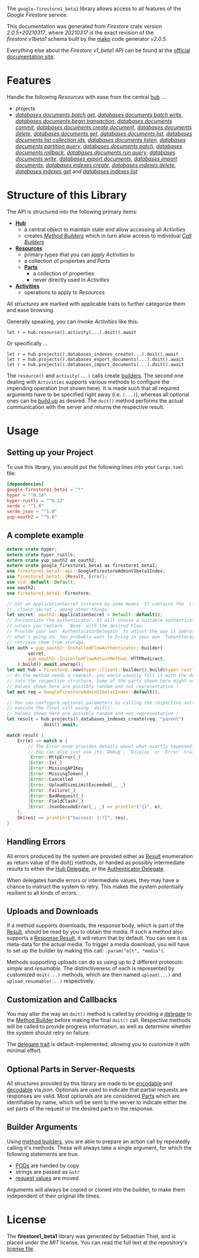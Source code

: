 <!---
DO NOT EDIT !
This file was generated automatically from 'src/mako/api/README.md.mako'
DO NOT EDIT !
-->
The `google-firestore1_beta1` library allows access to all features of the *Google Firestore* service.

This documentation was generated from *Firestore* crate version *2.0.5+20210317*, where *20210317* is the exact revision of the *firestore:v1beta1* schema built by the [mako](http://www.makotemplates.org/) code generator *v2.0.5*.

Everything else about the *Firestore* *v1_beta1* API can be found at the
[official documentation site](https://cloud.google.com/firestore).
# Features

Handle the following *Resources* with ease from the central [hub](https://docs.rs/google-firestore1_beta1/2.0.5+20210317/google_firestore1_beta1/Firestore) ... 

* projects
 * [*databases documents batch get*](https://docs.rs/google-firestore1_beta1/2.0.5+20210317/google_firestore1_beta1/api::ProjectDatabaseDocumentBatchGetCall), [*databases documents batch write*](https://docs.rs/google-firestore1_beta1/2.0.5+20210317/google_firestore1_beta1/api::ProjectDatabaseDocumentBatchWriteCall), [*databases documents begin transaction*](https://docs.rs/google-firestore1_beta1/2.0.5+20210317/google_firestore1_beta1/api::ProjectDatabaseDocumentBeginTransactionCall), [*databases documents commit*](https://docs.rs/google-firestore1_beta1/2.0.5+20210317/google_firestore1_beta1/api::ProjectDatabaseDocumentCommitCall), [*databases documents create document*](https://docs.rs/google-firestore1_beta1/2.0.5+20210317/google_firestore1_beta1/api::ProjectDatabaseDocumentCreateDocumentCall), [*databases documents delete*](https://docs.rs/google-firestore1_beta1/2.0.5+20210317/google_firestore1_beta1/api::ProjectDatabaseDocumentDeleteCall), [*databases documents get*](https://docs.rs/google-firestore1_beta1/2.0.5+20210317/google_firestore1_beta1/api::ProjectDatabaseDocumentGetCall), [*databases documents list*](https://docs.rs/google-firestore1_beta1/2.0.5+20210317/google_firestore1_beta1/api::ProjectDatabaseDocumentListCall), [*databases documents list collection ids*](https://docs.rs/google-firestore1_beta1/2.0.5+20210317/google_firestore1_beta1/api::ProjectDatabaseDocumentListCollectionIdCall), [*databases documents listen*](https://docs.rs/google-firestore1_beta1/2.0.5+20210317/google_firestore1_beta1/api::ProjectDatabaseDocumentListenCall), [*databases documents partition query*](https://docs.rs/google-firestore1_beta1/2.0.5+20210317/google_firestore1_beta1/api::ProjectDatabaseDocumentPartitionQueryCall), [*databases documents patch*](https://docs.rs/google-firestore1_beta1/2.0.5+20210317/google_firestore1_beta1/api::ProjectDatabaseDocumentPatchCall), [*databases documents rollback*](https://docs.rs/google-firestore1_beta1/2.0.5+20210317/google_firestore1_beta1/api::ProjectDatabaseDocumentRollbackCall), [*databases documents run query*](https://docs.rs/google-firestore1_beta1/2.0.5+20210317/google_firestore1_beta1/api::ProjectDatabaseDocumentRunQueryCall), [*databases documents write*](https://docs.rs/google-firestore1_beta1/2.0.5+20210317/google_firestore1_beta1/api::ProjectDatabaseDocumentWriteCall), [*databases export documents*](https://docs.rs/google-firestore1_beta1/2.0.5+20210317/google_firestore1_beta1/api::ProjectDatabaseExportDocumentCall), [*databases import documents*](https://docs.rs/google-firestore1_beta1/2.0.5+20210317/google_firestore1_beta1/api::ProjectDatabaseImportDocumentCall), [*databases indexes create*](https://docs.rs/google-firestore1_beta1/2.0.5+20210317/google_firestore1_beta1/api::ProjectDatabaseIndexeCreateCall), [*databases indexes delete*](https://docs.rs/google-firestore1_beta1/2.0.5+20210317/google_firestore1_beta1/api::ProjectDatabaseIndexeDeleteCall), [*databases indexes get*](https://docs.rs/google-firestore1_beta1/2.0.5+20210317/google_firestore1_beta1/api::ProjectDatabaseIndexeGetCall) and [*databases indexes list*](https://docs.rs/google-firestore1_beta1/2.0.5+20210317/google_firestore1_beta1/api::ProjectDatabaseIndexeListCall)




# Structure of this Library

The API is structured into the following primary items:

* **[Hub](https://docs.rs/google-firestore1_beta1/2.0.5+20210317/google_firestore1_beta1/Firestore)**
    * a central object to maintain state and allow accessing all *Activities*
    * creates [*Method Builders*](https://docs.rs/google-firestore1_beta1/2.0.5+20210317/google_firestore1_beta1/client::MethodsBuilder) which in turn
      allow access to individual [*Call Builders*](https://docs.rs/google-firestore1_beta1/2.0.5+20210317/google_firestore1_beta1/client::CallBuilder)
* **[Resources](https://docs.rs/google-firestore1_beta1/2.0.5+20210317/google_firestore1_beta1/client::Resource)**
    * primary types that you can apply *Activities* to
    * a collection of properties and *Parts*
    * **[Parts](https://docs.rs/google-firestore1_beta1/2.0.5+20210317/google_firestore1_beta1/client::Part)**
        * a collection of properties
        * never directly used in *Activities*
* **[Activities](https://docs.rs/google-firestore1_beta1/2.0.5+20210317/google_firestore1_beta1/client::CallBuilder)**
    * operations to apply to *Resources*

All *structures* are marked with applicable traits to further categorize them and ease browsing.

Generally speaking, you can invoke *Activities* like this:

```Rust,ignore
let r = hub.resource().activity(...).doit().await
```

Or specifically ...

```ignore
let r = hub.projects().databases_indexes_create(...).doit().await
let r = hub.projects().databases_export_documents(...).doit().await
let r = hub.projects().databases_import_documents(...).doit().await
```

The `resource()` and `activity(...)` calls create [builders][builder-pattern]. The second one dealing with `Activities` 
supports various methods to configure the impending operation (not shown here). It is made such that all required arguments have to be 
specified right away (i.e. `(...)`), whereas all optional ones can be [build up][builder-pattern] as desired.
The `doit()` method performs the actual communication with the server and returns the respective result.

# Usage

## Setting up your Project

To use this library, you would put the following lines into your `Cargo.toml` file:

```toml
[dependencies]
google-firestore1_beta1 = "*"
hyper = "^0.14"
hyper-rustls = "^0.22"
serde = "^1.0"
serde_json = "^1.0"
yup-oauth2 = "^5.0"
```

## A complete example

```Rust
extern crate hyper;
extern crate hyper_rustls;
extern crate yup_oauth2 as oauth2;
extern crate google_firestore1_beta1 as firestore1_beta1;
use firestore1_beta1::api::GoogleFirestoreAdminV1beta1Index;
use firestore1_beta1::{Result, Error};
use std::default::Default;
use oauth2;
use firestore1_beta1::Firestore;

// Get an ApplicationSecret instance by some means. It contains the `client_id` and 
// `client_secret`, among other things.
let secret: oauth2::ApplicationSecret = Default::default();
// Instantiate the authenticator. It will choose a suitable authentication flow for you, 
// unless you replace  `None` with the desired Flow.
// Provide your own `AuthenticatorDelegate` to adjust the way it operates and get feedback about 
// what's going on. You probably want to bring in your own `TokenStorage` to persist tokens and
// retrieve them from storage.
let auth = yup_oauth2::InstalledFlowAuthenticator::builder(
        secret,
        yup_oauth2::InstalledFlowReturnMethod::HTTPRedirect,
    ).build().await.unwrap();
let mut hub = Firestore::new(hyper::Client::builder().build(hyper_rustls::HttpsConnector::with_native_roots()), auth);
// As the method needs a request, you would usually fill it with the desired information
// into the respective structure. Some of the parts shown here might not be applicable !
// Values shown here are possibly random and not representative !
let mut req = GoogleFirestoreAdminV1beta1Index::default();

// You can configure optional parameters by calling the respective setters at will, and
// execute the final call using `doit()`.
// Values shown here are possibly random and not representative !
let result = hub.projects().databases_indexes_create(req, "parent")
             .doit().await;

match result {
    Err(e) => match e {
        // The Error enum provides details about what exactly happened.
        // You can also just use its `Debug`, `Display` or `Error` traits
         Error::HttpError(_)
        |Error::Io(_)
        |Error::MissingAPIKey
        |Error::MissingToken(_)
        |Error::Cancelled
        |Error::UploadSizeLimitExceeded(_, _)
        |Error::Failure(_)
        |Error::BadRequest(_)
        |Error::FieldClash(_)
        |Error::JsonDecodeError(_, _) => println!("{}", e),
    },
    Ok(res) => println!("Success: {:?}", res),
}

```
## Handling Errors

All errors produced by the system are provided either as [Result](https://docs.rs/google-firestore1_beta1/2.0.5+20210317/google_firestore1_beta1/client::Result) enumeration as return value of
the doit() methods, or handed as possibly intermediate results to either the 
[Hub Delegate](https://docs.rs/google-firestore1_beta1/2.0.5+20210317/google_firestore1_beta1/client::Delegate), or the [Authenticator Delegate](https://docs.rs/yup-oauth2/*/yup_oauth2/trait.AuthenticatorDelegate.html).

When delegates handle errors or intermediate values, they may have a chance to instruct the system to retry. This 
makes the system potentially resilient to all kinds of errors.

## Uploads and Downloads
If a method supports downloads, the response body, which is part of the [Result](https://docs.rs/google-firestore1_beta1/2.0.5+20210317/google_firestore1_beta1/client::Result), should be
read by you to obtain the media.
If such a method also supports a [Response Result](https://docs.rs/google-firestore1_beta1/2.0.5+20210317/google_firestore1_beta1/client::ResponseResult), it will return that by default.
You can see it as meta-data for the actual media. To trigger a media download, you will have to set up the builder by making
this call: `.param("alt", "media")`.

Methods supporting uploads can do so using up to 2 different protocols: 
*simple* and *resumable*. The distinctiveness of each is represented by customized 
`doit(...)` methods, which are then named `upload(...)` and `upload_resumable(...)` respectively.

## Customization and Callbacks

You may alter the way an `doit()` method is called by providing a [delegate](https://docs.rs/google-firestore1_beta1/2.0.5+20210317/google_firestore1_beta1/client::Delegate) to the 
[Method Builder](https://docs.rs/google-firestore1_beta1/2.0.5+20210317/google_firestore1_beta1/client::CallBuilder) before making the final `doit()` call. 
Respective methods will be called to provide progress information, as well as determine whether the system should 
retry on failure.

The [delegate trait](https://docs.rs/google-firestore1_beta1/2.0.5+20210317/google_firestore1_beta1/client::Delegate) is default-implemented, allowing you to customize it with minimal effort.

## Optional Parts in Server-Requests

All structures provided by this library are made to be [encodable](https://docs.rs/google-firestore1_beta1/2.0.5+20210317/google_firestore1_beta1/client::RequestValue) and 
[decodable](https://docs.rs/google-firestore1_beta1/2.0.5+20210317/google_firestore1_beta1/client::ResponseResult) via *json*. Optionals are used to indicate that partial requests are responses 
are valid.
Most optionals are are considered [Parts](https://docs.rs/google-firestore1_beta1/2.0.5+20210317/google_firestore1_beta1/client::Part) which are identifiable by name, which will be sent to 
the server to indicate either the set parts of the request or the desired parts in the response.

## Builder Arguments

Using [method builders](https://docs.rs/google-firestore1_beta1/2.0.5+20210317/google_firestore1_beta1/client::CallBuilder), you are able to prepare an action call by repeatedly calling it's methods.
These will always take a single argument, for which the following statements are true.

* [PODs][wiki-pod] are handed by copy
* strings are passed as `&str`
* [request values](https://docs.rs/google-firestore1_beta1/2.0.5+20210317/google_firestore1_beta1/client::RequestValue) are moved

Arguments will always be copied or cloned into the builder, to make them independent of their original life times.

[wiki-pod]: http://en.wikipedia.org/wiki/Plain_old_data_structure
[builder-pattern]: http://en.wikipedia.org/wiki/Builder_pattern
[google-go-api]: https://github.com/google/google-api-go-client

# License
The **firestore1_beta1** library was generated by Sebastian Thiel, and is placed 
under the *MIT* license.
You can read the full text at the repository's [license file][repo-license].

[repo-license]: https://github.com/Byron/google-apis-rsblob/main/LICENSE.md
